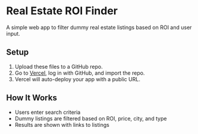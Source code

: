 # Real Estate ROI Finder

A simple web app to filter dummy real estate listings based on ROI and user input.

## Setup

1. Upload these files to a GitHub repo.
2. Go to [Vercel](https://vercel.com), log in with GitHub, and import the repo.
3. Vercel will auto-deploy your app with a public URL.

## How It Works

- Users enter search criteria
- Dummy listings are filtered based on ROI, price, city, and type
- Results are shown with links to listings
